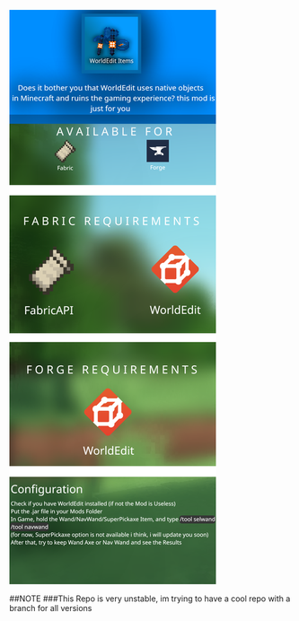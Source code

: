 ![image](graficaworldedititems.png)

##NOTE
###This Repo is very unstable, im trying to have a cool repo with a branch for all versions
